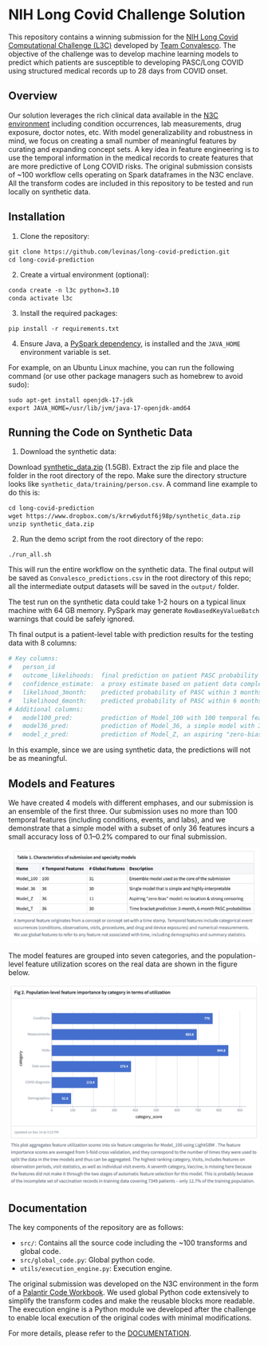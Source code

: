 # NIH Long Covid Challenge Solution

This repository contains a winning submission for the [NIH Long Covid Computational Challenge (L3C)](https://www.challenge.gov/?challenge=l3c) developed by [Team Convalesco](https://www.linkedin.com/pulse/announcing-nih-long-covid-computational/). The objective of the challenge was to develop machine learning models to predict which patients are susceptible to developing PASC/Long COVID using structured medical records up to 28 days from COVID onset. 

## Overview

Our solution leverages the rich clinical data available in the [N3C environment](https://ncats.nih.gov/n3c/about/data-overview) including condition occurrences, lab measurements, drug exposure, doctor notes, etc. With model generalizability and robustness in mind, we focus on creating a small number of meaningful features by curating and expanding concept sets. A key idea in feature engineering is to use the temporal information in the medical records to create features that are more predictive of Long COVID risks. The original submission consists of ~100 workflow cells operating on Spark dataframes in the N3C enclave. All the transform codes are included in this repository to be tested and run locally on synthetic data. 

## Installation

1. Clone the repository:
```
git clone https://github.com/levinas/long-covid-prediction.git
cd long-covid-prediction
```

2. Create a virtual environment (optional):
```
conda create -n l3c python=3.10
conda activate l3c
```

3. Install the required packages:
```
pip install -r requirements.txt
```

4. Ensure Java, a [PySpark dependency](https://spark.apache.org/docs/latest/api/python/getting_started/install.html), is installed and the `JAVA_HOME` environment variable is set. 

For example, on an Ubuntu Linux machine, you can run the following command (or use other package managers such as homebrew to avoid sudo):
```
sudo apt-get install openjdk-17-jdk
export JAVA_HOME=/usr/lib/jvm/java-17-openjdk-amd64
```

## Running the Code on Synthetic Data

1. Download the synthetic data: 

Download [synthetic_data.zip](https://www.dropbox.com/s/krrw6ydutf6j98p/synthetic_data.zip?dl=0) (1.5GB). Extract the zip file and place the folder in the root directory of the repo. Make sure the directory structure looks like `synthetic_data/training/person.csv`. A command line example to do this is:
```
cd long-covid-prediction
wget https://www.dropbox.com/s/krrw6ydutf6j98p/synthetic_data.zip
unzip synthetic_data.zip
```

2. Run the demo script from the root directory of the repo:
```
./run_all.sh
```
This will run the entire workflow on the synthetic data. The final output will be saved as `Convalesco_predictions.csv` in the root directory of this repo; all the intermediate output datasets will be saved in the `output/` folder.

The test run on the synthetic data could take 1-2 hours on a typical linux machine with 64 GB memory. PySpark may generate `RowBasedKeyValueBatch` warnings that could be safely ignored.

Th final output is a patient-level table with prediction results for the testing data with 8 columns: 
 ```python
 # Key columns: 
 #   person_id             
 #   outcome_likelihoods:  final prediction on patient PASC probability  
 #   confidence_estimate:  a proxy estimate based on patient data completeness 
 #   likelihood_3month:    predicted probability of PASC within 3 months after COVID index 
 #   likelihood_6month:    predicted probability of PASC within 6 months after COVID index 
 # Additional columns: 
 #   model100_pred:        prediction of Model_100 with 100 temporal features 
 #   model36_pred:         prediction of Model_36, a simple model with 36 temporal features 
 #   model_z_pred:         prediction of Model_Z, an aspiring "zero-bias" model 
 ```
In this example, since we are using synthetic data, the predictions will not be as meaningful.

## Models and Features

We have created 4 models with different emphases, and our submission is an ensemble of the first three. Our submission uses no more than 100 temporal features (including conditions, events, and labs), and we demonstrate that a simple model with a subset of only 36 features incurs a small accuracy loss of 0.1–0.2% compared to our final submission. 

![Table 1](figs/table1-model-description.png)

The model features are grouped into seven categories, and the population-level feature utilization scores on the real data are shown in the figure below. 

![Fig. 2](figs/fig2-feature-categories.png)


## Documentation

The key components of the repository are as follows:

- `src/`: Contains all the source code including the ~100 transforms and global code.
- `src/global_code.py`: Global python code.
- `utils/execution_engine.py`: Execution engine.

The original submission was developed on the N3C environment in the form of a [Palantir Code Workbook](https://www.palantir.com/docs/foundry/code-workbook/overview/). We used global Python code extensively to simplify the transform codes and make the reusable blocks more readable. The execution engine is a Python module we developed after the challenge to enable local execution of the original codes with minimal modifications.

For more details, please refer to the [DOCUMENTATION](DOCUMENTATION.md).



